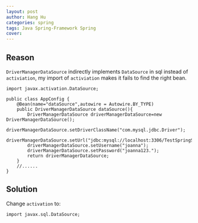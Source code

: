 ```yaml
---
layout: post
author: Hang Hu
categories: spring
tags: Java Spring-Framework Spring 
cover: 
---
```


## Reason

`DriverManagerDataSource` indirectly implements `DataSource` in sql instead of `activiation`, my import of `activiation` makes it fails to find the right bean.

```
import javax.activation.DataSource;
```

```
public class AppConfig {
    @Bean(name="dataSource",autowire = Autowire.BY_TYPE)
    public DriverManagerDataSource dataSource(){
        DriverManagerDataSource driverManagerDataSource=new DriverManagerDataSource();
        driverManagerDataSource.setDriverClassName("com.mysql.jdbc.Driver");
        driverManagerDataSource.setUrl("jdbc:mysql://localhost:3306/TestSpringSecurity");
        driverManagerDataSource.setUsername("joanna");
        driverManagerDataSource.setPassword("joanna123.");
        return driverManagerDataSource;
    }
    //......
}
```

## Solution

Change `activation` to:

```
import javax.sql.DataSource;
```
